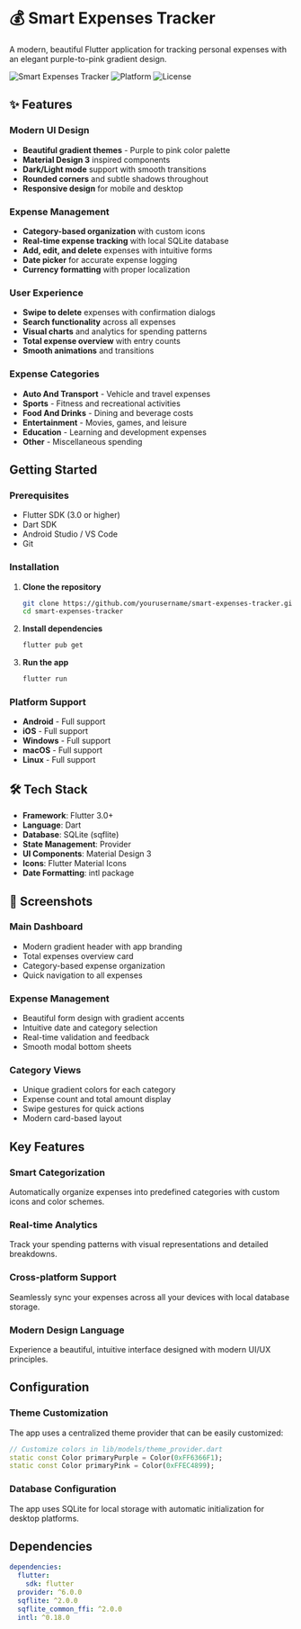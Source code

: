 # 💰 Smart Expenses Tracker

A modern, beautiful Flutter application for tracking personal expenses with an elegant purple-to-pink gradient design.

![Smart Expenses Tracker](https://img.shields.io/badge/Flutter-3.0+-blue?style=for-the-badge&logo=flutter)
![Platform](https://img.shields.io/badge/Platform-Mobile%20%7C%20Desktop-green?style=for-the-badge)
![License](https://img.shields.io/badge/License-MIT-yellow?style=for-the-badge)

## ✨ Features

###  Modern UI Design
- **Beautiful gradient themes** - Purple to pink color palette
- **Material Design 3** inspired components
- **Dark/Light mode** support with smooth transitions
- **Rounded corners** and subtle shadows throughout
- **Responsive design** for mobile and desktop

###  Expense Management
- **Category-based organization** with custom icons
- **Real-time expense tracking** with local SQLite database
- **Add, edit, and delete** expenses with intuitive forms
- **Date picker** for accurate expense logging
- **Currency formatting** with proper localization

###  User Experience
- **Swipe to delete** expenses with confirmation dialogs
- **Search functionality** across all expenses
- **Visual charts** and analytics for spending patterns
- **Total expense overview** with entry counts
- **Smooth animations** and transitions

###  Expense Categories
-  **Auto And Transport** - Vehicle and travel expenses
-  **Sports** - Fitness and recreational activities
-  **Food And Drinks** - Dining and beverage costs
-  **Entertainment** - Movies, games, and leisure
-  **Education** - Learning and development expenses
-  **Other** - Miscellaneous spending

##  Getting Started

### Prerequisites
- Flutter SDK (3.0 or higher)
- Dart SDK
- Android Studio / VS Code
- Git

### Installation

1. **Clone the repository**
   ```bash
   git clone https://github.com/yourusername/smart-expenses-tracker.git
   cd smart-expenses-tracker
   ```

2. **Install dependencies**
   ```bash
   flutter pub get
   ```

3. **Run the app**
   ```bash
   flutter run
   ```

### Platform Support
-  **Android** - Full support
-  **iOS** - Full support  
-  **Windows** - Full support
-  **macOS** - Full support
-  **Linux** - Full support

## 🛠️ Tech Stack

- **Framework**: Flutter 3.0+
- **Language**: Dart
- **Database**: SQLite (sqflite)
- **State Management**: Provider
- **UI Components**: Material Design 3
- **Icons**: Flutter Material Icons
- **Date Formatting**: intl package

## 📱 Screenshots

### Main Dashboard
- Modern gradient header with app branding
- Total expenses overview card
- Category-based expense organization
- Quick navigation to all expenses

### Expense Management
- Beautiful form design with gradient accents
- Intuitive date and category selection
- Real-time validation and feedback
- Smooth modal bottom sheets

### Category Views
- Unique gradient colors for each category
- Expense count and total amount display
- Swipe gestures for quick actions
- Modern card-based layout

##  Key Features

### Smart Categorization
Automatically organize expenses into predefined categories with custom icons and color schemes.

### Real-time Analytics
Track your spending patterns with visual representations and detailed breakdowns.

### Cross-platform Support
Seamlessly sync your expenses across all your devices with local database storage.

### Modern Design Language
Experience a beautiful, intuitive interface designed with modern UI/UX principles.

##  Configuration

### Theme Customization
The app uses a centralized theme provider that can be easily customized:

```dart
// Customize colors in lib/models/theme_provider.dart
static const Color primaryPurple = Color(0xFF6366F1);
static const Color primaryPink = Color(0xFFEC4899);
```

### Database Configuration
The app uses SQLite for local storage with automatic initialization for desktop platforms.

##  Dependencies

```yaml
dependencies:
  flutter:
    sdk: flutter
  provider: ^6.0.0
  sqflite: ^2.0.0
  sqflite_common_ffi: ^2.0.0
  intl: ^0.18.0
```


